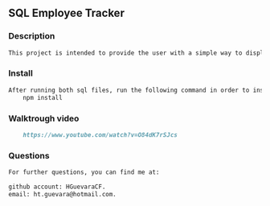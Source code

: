 ## SQL Employee Tracker

### Description
```md
This project is intended to provide the user with a simple way to display and edit data from a database
```


### Install
```md
After running both sql files, run the following command in order to install the required libraries:
    npm install
```


### Walktrough video
```md
    https://www.youtube.com/watch?v=O84dK7rSJcs
```

### Questions
```md
For further questions, you can find me at:

github account: HGuevaraCF.
email: ht.guevara@hotmail.com.
```